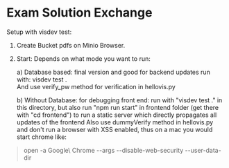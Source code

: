 # Exam Solution Exchange

Setup with visdev test:

1. Create Bucket pdfs on Minio Browser.

2. Start: Depends on what mode you want to run:

    a)  Database based: final version and good for backend updates run with: visdev test .  
    And use verify_pw method for verification in hellovis.py

    b) Without Database: for debugging front end: run with "visdev test ." in this directory, but also run "npm run start" in frontend folder (get there with "cd frontend") to run a static server which directly propagates all updates of the frontend
    Also use dummyVerify method in hellovis.py and don't run a browser with XSS enabled, thus on a mac you would start chrome like: 

> open -a Google\ Chrome --args --disable-web-security --user-data-dir

